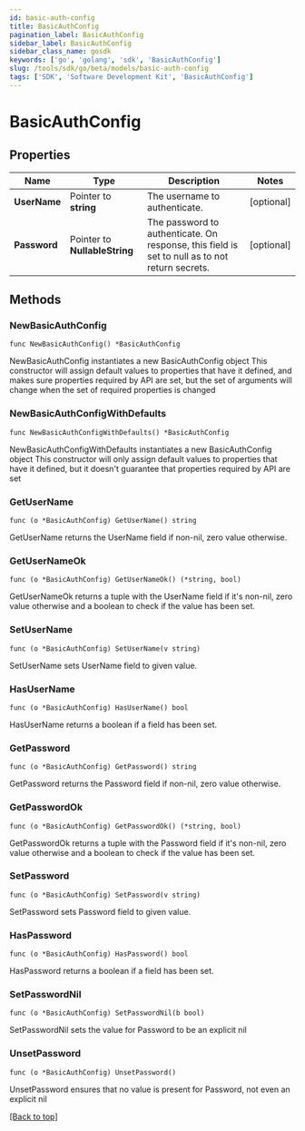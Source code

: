 ```yaml
---
id: basic-auth-config
title: BasicAuthConfig
pagination_label: BasicAuthConfig
sidebar_label: BasicAuthConfig
sidebar_class_name: gosdk
keywords: ['go', 'golang', 'sdk', 'BasicAuthConfig'] 
slug: /tools/sdk/go/beta/models/basic-auth-config
tags: ['SDK', 'Software Development Kit', 'BasicAuthConfig']
---
```


# BasicAuthConfig

## Properties

Name | Type | Description | Notes
------------ | ------------- | ------------- | -------------
**UserName** | Pointer to **string** | The username to authenticate. | [optional] 
**Password** | Pointer to **NullableString** | The password to authenticate. On response, this field is set to null as to not return secrets. | [optional] 

## Methods

### NewBasicAuthConfig

`func NewBasicAuthConfig() *BasicAuthConfig`

NewBasicAuthConfig instantiates a new BasicAuthConfig object
This constructor will assign default values to properties that have it defined,
and makes sure properties required by API are set, but the set of arguments
will change when the set of required properties is changed

### NewBasicAuthConfigWithDefaults

`func NewBasicAuthConfigWithDefaults() *BasicAuthConfig`

NewBasicAuthConfigWithDefaults instantiates a new BasicAuthConfig object
This constructor will only assign default values to properties that have it defined,
but it doesn't guarantee that properties required by API are set

### GetUserName

`func (o *BasicAuthConfig) GetUserName() string`

GetUserName returns the UserName field if non-nil, zero value otherwise.

### GetUserNameOk

`func (o *BasicAuthConfig) GetUserNameOk() (*string, bool)`

GetUserNameOk returns a tuple with the UserName field if it's non-nil, zero value otherwise
and a boolean to check if the value has been set.

### SetUserName

`func (o *BasicAuthConfig) SetUserName(v string)`

SetUserName sets UserName field to given value.

### HasUserName

`func (o *BasicAuthConfig) HasUserName() bool`

HasUserName returns a boolean if a field has been set.

### GetPassword

`func (o *BasicAuthConfig) GetPassword() string`

GetPassword returns the Password field if non-nil, zero value otherwise.

### GetPasswordOk

`func (o *BasicAuthConfig) GetPasswordOk() (*string, bool)`

GetPasswordOk returns a tuple with the Password field if it's non-nil, zero value otherwise
and a boolean to check if the value has been set.

### SetPassword

`func (o *BasicAuthConfig) SetPassword(v string)`

SetPassword sets Password field to given value.

### HasPassword

`func (o *BasicAuthConfig) HasPassword() bool`

HasPassword returns a boolean if a field has been set.

### SetPasswordNil

`func (o *BasicAuthConfig) SetPasswordNil(b bool)`

 SetPasswordNil sets the value for Password to be an explicit nil

### UnsetPassword
`func (o *BasicAuthConfig) UnsetPassword()`

UnsetPassword ensures that no value is present for Password, not even an explicit nil

[[Back to top]](#) 



